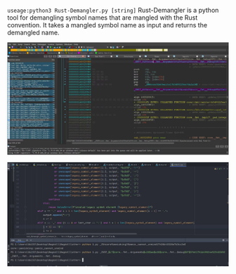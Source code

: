 `useage:python3 Rust-Demangler.py [string]`
 Rust-Demangler is a python tool for demangling symbol names that are mangled with the Rust convention. It takes a mangled symbol name as input and returns the demangled name.


![alt text](assets/1.jpg)

![alt text](assets/2.jpg)   